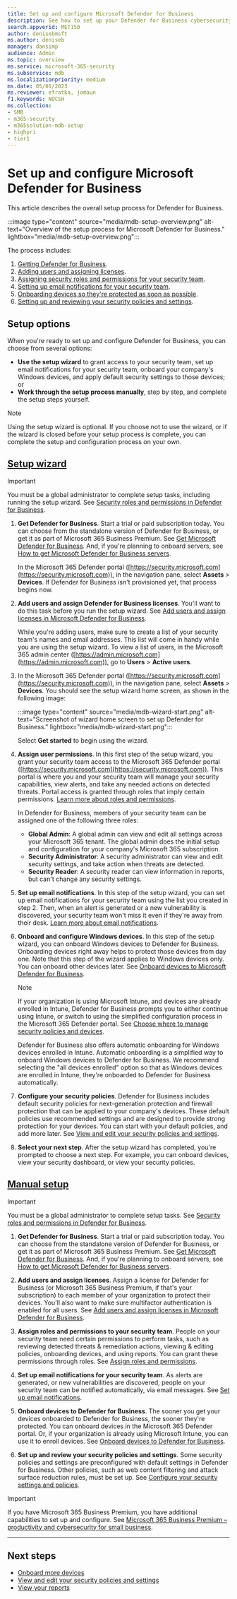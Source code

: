 ```yaml
---
title: Set up and configure Microsoft Defender for Business
description: See how to set up your Defender for Business cybersecurity solution. Onboard devices, review your policies, and edit your settings as needed.
search.appverid: MET150
author: denisebmsft
ms.author: deniseb
manager: dansimp 
audience: Admin
ms.topic: overview
ms.service: microsoft-365-security
ms.subservice: mdb
ms.localizationpriority: medium
ms.date: 05/01/2023
ms.reviewer: efratka, jomaun
f1.keywords: NOCSH 
ms.collection: 
- SMB
- m365-security
- m365solution-mdb-setup
- highpri
- tier1
---
```


# Set up and configure Microsoft Defender for Business


This article describes the overall setup process for Defender for Business. 

:::image type="content" source="media/mdb-setup-overview.png" alt-text="Overview of the setup process for Microsoft Defender for Business." lightbox="media/mdb-setup-overview.png":::

The process includes:

1. [Getting Defender for Business](get-defender-business.md).
2. [Adding users and assigning licenses](mdb-add-users.md).
3. [Assigning security roles and permissions for your security team](mdb-roles-permissions.md).
4. [Setting up email notifications for your security team](mdb-email-notifications.md).
5. [Onboarding devices so they're protected as soon as possible](mdb-onboard-devices.md).
6. [Setting up and reviewing your security policies and settings](mdb-configure-security-settings.md).

## Setup options

When you're ready to set up and configure Defender for Business, you can choose from several options:

- **Use the setup wizard** to grant access to your security team, set up email notifications for your security team, onboard your company's Windows devices, and apply default security settings to those devices; or 
- **Work through the setup process manually**, step by step, and complete the setup steps yourself.

> [!NOTE]
> Using the setup wizard is optional. If you choose not to use the wizard, or if the wizard is closed before your setup process is complete, you can complete the setup and configuration process on your own.

## [**Setup wizard**](#tab/Wizard)

> [!IMPORTANT]
> You must be a global administrator to complete setup tasks, including running the setup wizard. See [Security roles and permissions in Defender for Business](mdb-roles-permissions.md).

1. **Get Defender for Business**. Start a trial or paid subscription today. You can choose from the standalone version of Defender for Business, or get it as part of Microsoft 365 Business Premium. See [Get Microsoft Defender for Business](get-defender-business.md). And, if you're planning to onboard servers, see [How to get Microsoft Defender for Business servers](get-defender-business-servers.md).

   In the Microsoft 365 Defender portal ([https://security.microsoft.com](https://security.microsoft.com)), in the navigation pane, select **Assets** > **Devices**. If Defender for Business isn't provisioned yet, that process begins now. 

2. **Add users and assign Defender for Business licenses**. You'll want to do this task before you run the setup wizard. See [Add users and assign licenses in Microsoft Defender for Business](mdb-add-users.md).

   While you're adding users, make sure to create a list of your security team's names and email addresses. This list will come in handy while you are using the setup wizard. To view a list of users, in the Microsoft 365 admin center ([https://admin.microsoft.com](https://admin.microsoft.com)), go to **Users** > **Active users**.

3. In the Microsoft 365 Defender portal ([https://security.microsoft.com](https://security.microsoft.com)), in the navigation pane, select **Assets** > **Devices**. You should see the setup wizard home screen, as shown in the following image: 

      :::image type="content" source="media/mdb-wizard-start.png" alt-text="Screenshot of wizard home screen to set up Defender for Business." lightbox="media/mdb-wizard-start.png":::

   Select **Get started** to begin using the wizard.

4. **Assign user permissions**. In this first step of the setup wizard, you grant your security team access to the Microsoft 365 Defender portal ([https://security.microsoft.com](https://security.microsoft.com)). This portal is where you and your security team will manage your security capabilities, view alerts, and take any needed actions on detected threats. Portal access is granted through roles that imply certain permissions. [Learn more about roles and permissions](mdb-roles-permissions.md). 

   In Defender for Business, members of your security team can be assigned one of the following three roles:<br/>
   
   - **Global Admin**: A global admin can view and edit all settings across your Microsoft 365 tenant. The global admin does the initial setup and configuration for your company's Microsoft 365 subscription. 
   - **Security Administrator**: A security administrator can view and edit security settings, and take action when threats are detected.
   - **Security Reader**: A security reader can view information in reports, but can't change any security settings. 

5. **Set up email notifications**. In this step of the setup wizard, you can set up email notifications for your security team using the list you created in step 2. Then, when an alert is generated or a new vulnerability is discovered, your security team won't miss it even if they're away from their desk. [Learn more about email notifications](mdb-email-notifications.md). 

6. **Onboard and configure Windows devices**. In this step of the setup wizard, you can onboard Windows devices to Defender for Business. Onboarding devices right away helps to protect those devices from day one. Note that this step of the wizard applies to Windows devices only. You can onboard other devices later. See [Onboard devices to Microsoft Defender for Business](mdb-onboard-devices.md). 

   > [!NOTE]
   > If your organization is using Microsoft Intune, and devices are already enrolled in Intune, Defender for Business prompts you to either continue using Intune, or switch to using the simplified configuration process in the Microsoft 365 Defender portal. See [Choose where to manage security policies and devices](mdb-configure-security-settings.md#choose-where-to-manage-security-policies-and-devices).
   >    
   > Defender for Business also offers automatic onboarding for Windows devices enrolled in Intune. Automatic onboarding is a simplified way to onboard Windows devices to Defender for Business. We recommend selecting the "all devices enrolled" option so that as Windows devices are enrolled in Intune, they're onboarded to Defender for Business automatically. 
   
7. **Configure your security policies**. Defender for Business includes default security policies for next-generation protection and firewall protection that can be applied to your company's devices. These default policies use recommended settings and are designed to provide strong protection for your devices. You can start with your default policies, and add more later. See [View and edit your security policies and settings](mdb-configure-security-settings.md).

8. **Select your next step**. After the setup wizard has completed, you're prompted to choose a next step. For example, you can onboard devices, view your security dashboard, or view your security policies.

## [**Manual setup**](#tab/Manual)

> [!IMPORTANT]
> You must be a global administrator to complete setup tasks. See [Security roles and permissions in Defender for Business](mdb-roles-permissions.md).

1. **Get Defender for Business**. Start a trial or paid subscription today. You can choose from the standalone version of Defender for Business, or get it as part of Microsoft 365 Business Premium. See [Get Microsoft Defender for Business](get-defender-business.md). And, if you're planning to onboard servers, see [How to get Microsoft Defender for Business servers](get-defender-business-servers.md).

2. **Add users and assign licenses**. Assign a license for Defender for Business (or Microsoft 365 Business Premium, if that's your subscription) to each member of your organization to protect their devices. You'll also want to make sure multifactor authentication is enabled for all users. See [Add users and assign licenses in Microsoft Defender for Business](mdb-add-users.md).

3. **Assign roles and permissions to your security team**. People on your security team need certain permissions to perform tasks, such as reviewing detected threats & remediation actions, viewing & editing policies, onboarding devices, and using reports. You can grant these permissions through roles. See [Assign roles and permissions](mdb-roles-permissions.md). 

4. **Set up email notifications for your security team**. As alerts are generated, or new vulnerabilities are discovered, people on your security team can be notified automatically, via email messages. See [Set up email notifications](mdb-email-notifications.md).

5. **Onboard devices to Defender for Business**. The sooner you get your devices onboarded to Defender for Business, the sooner they're protected. You can onboard devices in the Microsoft 365 Defender portal. Or, if your organization is already using Microsoft Intune, you can use it to enroll devices. See [Onboard devices to Defender for Business](mdb-onboard-devices.md). 

6. **Set up and review your security policies and settings**. Some security policies and settings are preconfigured with default settings in Defender for Business. Other policies, such as web content filtering and attack surface reduction rules, must be set up. See [Configure your security settings and policies](mdb-configure-security-settings.md).

> [!IMPORTANT]
> If you have Microsoft 365 Business Premium, you have additional capabilities to set up and configure. See [Microsoft 365 Business Premium – productivity and cybersecurity for small business](../../business-premium/index.md).

--- 

## Next steps

- [Onboard more devices](mdb-onboard-devices.md)
- [View and edit your security policies and settings](mdb-configure-security-settings.md)
- [View your reports](mdb-reports.md)

